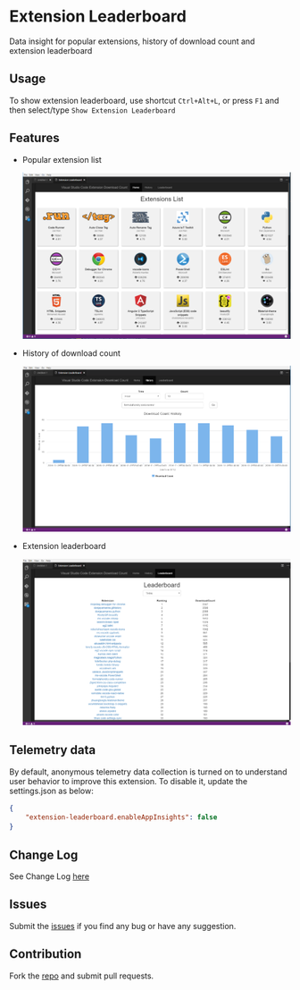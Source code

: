 # Extension Leaderboard

Data insight for popular extensions, history of download count and extension leaderboard

## Usage

To show extension leaderboard, use shortcut `Ctrl+Alt+L`, or press `F1` and then select/type `Show Extension Leaderboard`

## Features

* Popular extension list

  ![extension](images/extension.png)

* History of download count

  ![history](images/history.png)

* Extension leaderboard

  ![leaderboard](images/leaderboard.png)

## Telemetry data
By default, anonymous telemetry data collection is turned on to understand user behavior to improve this extension. To disable it, update the settings.json as below:
```json
{
    "extension-leaderboard.enableAppInsights": false
}
```

## Change Log
See Change Log [here](CHANGELOG.md)

## Issues
Submit the [issues](https://github.com/formulahendry/vscode-extension-leaderboard/issues) if you find any bug or have any suggestion.

## Contribution
Fork the [repo](https://github.com/formulahendry/vscode-extension-leaderboard) and submit pull requests.
